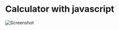 # Calculator with javascript
![Screenshot](https://github.com/Rezamns/Calculator-with-javascript/assets/57560653/c512a798-62cf-4fc9-81e5-b9950a06b4d2)
